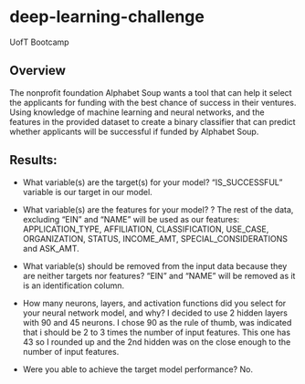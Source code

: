 # deep-learning-challenge
UofT Bootcamp

## Overview


The nonprofit foundation Alphabet Soup wants a tool that can help it select the applicants for funding with the best chance of success in their ventures. Using knowledge of machine learning and neural networks, and the features in the provided dataset to create a binary classifier that can predict whether applicants will be successful if funded by Alphabet Soup.


## Results:


- What variable(s) are the target(s) for your model? 
“IS_SUCCESSFUL” variable is our target in our model.

- What variable(s) are the features for your model? ? The rest of the data, excluding “EIN” and “NAME” will be used as our features: APPLICATION_TYPE, AFFILIATION, CLASSIFICATION, USE_CASE, ORGANIZATION, STATUS, INCOME_AMT, SPECIAL_CONSIDERATIONS and ASK_AMT. 

- What variable(s) should be removed from the input data because they are neither targets nor features? “EIN” and “NAME” will be removed as it is an identification column.

- How many neurons, layers, and activation functions did you select for your neural network model, and why? I decided to use 2 hidden layers with 90 and 45 neurons. I chose 90 as the rule of thumb, was indicated that i should be 2 to 3 times the number of input features. This one has 43 so I rounded up and the 2nd hidden was on the close enough to the number of input features. 

- Were you able to achieve the target model performance? No.


